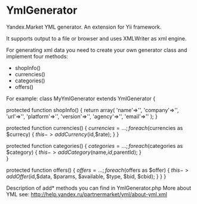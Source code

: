 YmlGenerator
============

Yandex.Market YML generator. An extension for Yii framework.

It supports output to a file or browser and uses XMLWriter as xml engine.

For generating xml data you need to create your own generator class and implement four methods:
  - shopInfo()
  - currencies()
  - categories()
  - offers() 
 
For example:
class MyYmlGenerator extends YmlGenerator {

  protected function shopInfo() {
      return array(
          'name'=>'',
          'company'=>'',
          'url'=>'',
          'platform'=>'',
          'version'=>'',
          'agency'=>'',
          'email'=>''
      );
  }
  
  
  protected function currencies() {
    $currencies = ...;
    foreach($currencies as $currecy) {
      $this->addCurrency($id,$rate);
    }
  }
  
  
  protected function categories() {
    $categories = ...;
    foreach($categories as $category) {
      $this->addCategory($name,$id,$parentId);
    }    
  }
  
  protected function offers() {
    $offers = ...;
    foreach($offers as $offer) {
      $this->addOffer($id,$data, $params, $available, $type, $bid, $cbid);
    }
  }
}

Description of add* methods you can find in YmlGenerator.php
More about YML see: http://help.yandex.ru/partnermarket/yml/about-yml.xml
